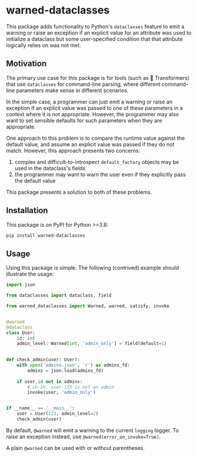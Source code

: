 # warned-dataclasses

This package adds functionality to Python's `dataclasses` feature to 
emit a warning or raise an exception if an explicit value for an 
attribute was used to initialize a dataclass but some user-specified 
condition that that attribute logically relies on was not met.

## Motivation

The primary use case for this package is for tools (such as 🤗 
Transformers) that use `dataclasses` for command-line parsing, where 
different command-line parameters make sense in different scenarios.

In the simple case, a programmer can just emit a warning or raise an 
exception if an explicit value was passed to one of these parameters in 
a context where it is not appropriate. However, the programmer may also 
want to set sensible defaults for such parameters when they are 
appropriate.

One approach to this problem is to compare the runtime value against the 
default value, and assume an explicit value was passed if they do not 
match. However, this approach presents two concerns: 

1. complex and
difficult-to-introspect `default_factory` objects may be used in the
dataclass's fields
2. the programmer may want to warn the user even if they explicitly pass 
the default value

This package presents a solution to both of these problems.

## Installation

This package is on PyPI for Python >=3.8:

```sh
pip install warned-dataclasses
```

## Usage

Using this package is simple. The following (contrived) example should 
illustrate the usage:

```python
import json

from dataclasses import dataclass, field

from warned_dataclasses import Warned, warned, satisfy, invoke


@warned
@dataclass
class User:
    id: int
    admin_level: Warned[int, 'admin_only'] = field(default=1)

    
def check_admin(user: User):
    with open('admins.json', 'r') as admins_fd:
        admins = json.load(admins_fd)
    
    if user.id not in admins:
        # uh-oh, user 123 is not an admin
        invoke(user, 'admin_only')


if __name__ == '__main__':
    user = User(123, admin_level=2)
    check_admin(user)
```

By default, `@warned` will emit a warning to the current `logging` 
logger. To raise an exception instead, use `@warned(error_on_invoke=True)`.

A plain `@warned` can be used with or without parentheses.
